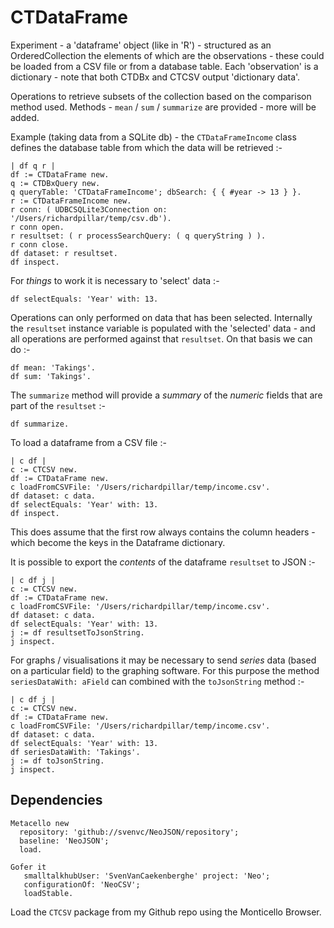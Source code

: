 # CTDataFrame #
Experiment - a 'dataframe' object (like in 'R') - structured as an OrderedCollection the elements of which are the observations - these could be loaded from a CSV file or from a database table. Each 'observation' is a dictionary - note that both CTDBx and CTCSV output 'dictionary data'.

Operations to retrieve subsets of the collection based on the comparison method used. Methods - `mean` / `sum` / `summarize` are provided - more will be added. 

Example (taking data from a SQLite db) - the `CTDataFrameIncome` class defines the database table from which the data will be retrieved :-
```
| df q r |
df := CTDataFrame new.
q := CTDBxQuery new.
q queryTable: 'CTDataFrameIncome'; dbSearch: { { #year -> 13 } }.
r := CTDataFrameIncome new.
r conn: ( UDBCSQLite3Connection on: '/Users/richardpillar/temp/csv.db').
r conn open.
r resultset: ( r processSearchQuery: ( q queryString ) ).
r conn close.
df dataset: r resultset.
df inspect.
```
For _things_ to work it is necessary to 'select' data :- 
```
df selectEquals: 'Year' with: 13. 
```
Operations can only performed on data that has been selected. Internally the `resultset` instance variable is populated with the 'selected' data - and all operations are performed against that `resultset`. On that basis we can do :-
```
df mean: 'Takings'.
df sum: 'Takings'.
```
The `summarize` method will provide a _summary_ of the _numeric_ fields that are part of the `resultset` :-
```
df summarize.
```
To load a dataframe from a CSV file :-
```
| c df |
c := CTCSV new.
df := CTDataFrame new.
c loadFromCSVFile: '/Users/richardpillar/temp/income.csv'.
df dataset: c data.
df selectEquals: 'Year' with: 13.
df inspect. 
```
This does assume that the first row always contains the column headers - which become the keys in the Dataframe dictionary.

It is possible to export the _contents_ of the dataframe `resultset` to JSON :- 
```
| c df j |
c := CTCSV new.
df := CTDataFrame new.
c loadFromCSVFile: '/Users/richardpillar/temp/income.csv'.
df dataset: c data.
df selectEquals: 'Year' with: 13.
j := df resultsetToJsonString.
j inspect.
```
For graphs / visualisations it may be necessary to send _series_ data (based on a particular field) to the graphing software. For this purpose the method `seriesDataWith: aField` can combined with the `toJsonString` method :-
```
| c df j |
c := CTCSV new.
df := CTDataFrame new.
c loadFromCSVFile: '/Users/richardpillar/temp/income.csv'.
df dataset: c data.
df selectEquals: 'Year' with: 13.
df seriesDataWith: 'Takings'.
j := df toJsonString.
j inspect.
```

## Dependencies ##
```
Metacello new
  repository: 'github://svenvc/NeoJSON/repository';
  baseline: 'NeoJSON';
  load.

Gofer it
   smalltalkhubUser: 'SvenVanCaekenberghe' project: 'Neo';
   configurationOf: 'NeoCSV';
   loadStable.
```
Load the `CTCSV` package from my Github repo using the Monticello Browser.
